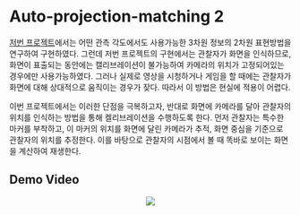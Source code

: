 # Auto-projection-matching 2
 
[저번 프로젝트](https://github.com/unknownpgr/auto-projection-matching)에서는 어떤 관측 각도에서도 사용가능한 3차원 정보의 2차원 표현방법을 연구하여 구현하였다. 그런데 저번 프로젝트의 구현에서는 관찰자가 화면을 인식하므로, 화면이 표출되는 동안에는 캘리브레이션이 불가능하여 카메라의 위치가 고정되어있는 경우에만 사용가능하였다. 그러나 실제로 영상을 시청하거나 게임을 할 때에는 관찰자가 화면에 대해 상대적으로 움직이는 경우가 잦다. 따라서 이 방법은 현실에 적용이 어렵다.

이번 프로젝트에서는 이러한 단점을 극복하고자, 반대로 화면에 카메라를 달아 관찰자의 위치를 인식하는 방법을 통해 켈리브레이션을 수행하도록 한다. 먼저 관찰자는 특수한 마커를 부착하고, 이 마커의 위치를 화면에 달린 카메라가 추적, 화면 중심을 기준으로 관찰자의 위치를 추정한다. 이를 바탕으로 관찰자의 시점에서 볼 때 똑바로 보이는 화면을 계산하여 재생한다.

## Demo Video
<center>
  <a href="https://youtu.be/77tAkzMEDdw">
    <img src="https://i9.ytimg.com/vi_webp/77tAkzMEDdw/mqdefault.webp?time=1621596600000&sqp=CLiznoUG&rs=AOn4CLAAa6I0g9t4jDn3_D0eaovxC-pXZw">
  </a>
</center>
